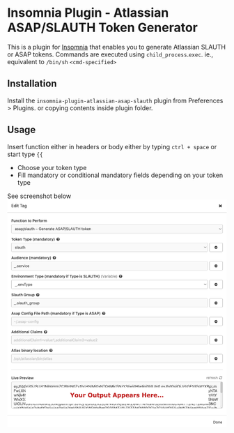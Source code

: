# Insomnia Plugin - Atlassian ASAP/SLAUTH Token Generator

This is a plugin for [Insomnia](https://insomnia.rest) that enables you to generate Atlassian SLAUTH or ASAP tokens.
Commands are executed using `child_process`.`exec`. ie., equivalent to `/bin/sh` `<cmd-specified>`

## Installation

Install the `insomnia-plugin-atlassian-asap-slauth` plugin from Preferences > Plugins. or copying contents inside plugin folder.

## Usage
Insert function either in headers or body either by typing `ctrl + space` or start type `{{`

- Choose your token type
- Fill mandatory or conditional mandatory fields depending on your token type

See screenshot below
![Screenshot](https://github.com/usrivastava92/insomnia-plugin-atlassian-asap-slauth/blob/master/example.png)
